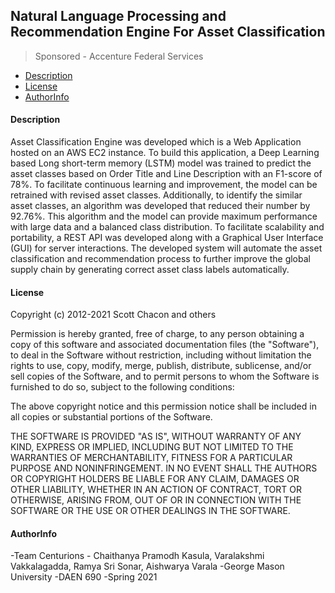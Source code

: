 ## Natural Language Processing and Recommendation Engine For Asset Classification
> Sponsored - Accenture Federal Services

- [Description](#Description)
- [License](#License)
- [AuthorInfo](#AuthorInfo)

<!-- toc -->

#### Description
Asset Classification Engine was developed which is a Web Application hosted on an AWS EC2 instance. To build this application, a Deep Learning based Long short-term memory (LSTM) model was trained to predict the asset classes based on Order Title and Line Description with an F1-score of 78%. To facilitate continuous learning and improvement, the model can be retrained with revised asset classes. Additionally, to identify the similar asset classes, an algorithm was developed that reduced their number by 92.76%. This algorithm and the model can provide maximum performance with large data and a balanced class distribution. To facilitate scalability and portability, a REST API was developed along with a Graphical User Interface (GUI) for server interactions. The developed system will automate the asset classification and recommendation process to further improve the global supply chain by generating correct asset class labels automatically.

#### License
Copyright (c) 2012-2021 Scott Chacon and others

Permission is hereby granted, free of charge, to any person obtaining
a copy of this software and associated documentation files (the
"Software"), to deal in the Software without restriction, including
without limitation the rights to use, copy, modify, merge, publish,
distribute, sublicense, and/or sell copies of the Software, and to
permit persons to whom the Software is furnished to do so, subject to
the following conditions:

The above copyright notice and this permission notice shall be
included in all copies or substantial portions of the Software.

THE SOFTWARE IS PROVIDED "AS IS", WITHOUT WARRANTY OF ANY KIND,
EXPRESS OR IMPLIED, INCLUDING BUT NOT LIMITED TO THE WARRANTIES OF
MERCHANTABILITY, FITNESS FOR A PARTICULAR PURPOSE AND
NONINFRINGEMENT. IN NO EVENT SHALL THE AUTHORS OR COPYRIGHT HOLDERS BE
LIABLE FOR ANY CLAIM, DAMAGES OR OTHER LIABILITY, WHETHER IN AN ACTION
OF CONTRACT, TORT OR OTHERWISE, ARISING FROM, OUT OF OR IN CONNECTION
WITH THE SOFTWARE OR THE USE OR OTHER DEALINGS IN THE SOFTWARE.

#### AuthorInfo
-Team Centurions - Chaithanya Pramodh Kasula, Varalakshmi Vakkalagadda, Ramya Sri Sonar, Aishwarya Varala
-George Mason University
-DAEN 690
-Spring 2021
